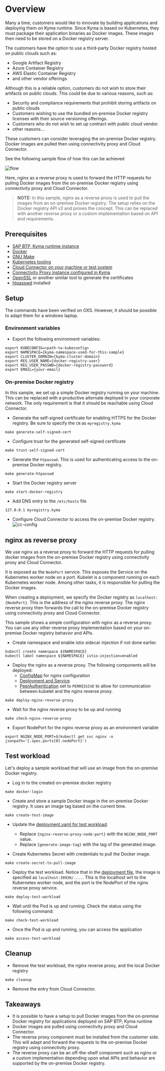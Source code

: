 # Overview

Many a time, customers would like to innovate by building applications and deploying them on Kyma runtime. Since Kyma is based on Kubernetes, they must package their application binaries as Docker images. These images then need to be stored on a Docker registry server.

The customers have the option to use a third-party Docker registry hosted on public clouds such as:

- Google Artifact Registry
- Azure Container Registry
- AWS Elastic Container Registry
- and other vendor offerings

Although this is a reliable option, customers do not wish to store their artifacts on public clouds. This could be due to various reasons, such as:

- Security and compliance requirements that prohibit storing artifacts on public clouds
- Customers wishing to use the bundled on-premise Docker registry licenses with their source versioning offerings.
- Customers who do not wish to set up contract with public cloud vendor.
- other reasons...

These customers can consider leveraging the on-premise Docker registry. Docker images are pulled then using connectivity proxy and Cloud Connector.

See the following sample flow of how this can be achieved

![flow](assets/on-prem-docker-reg.png)

Here, nginx as a reverse proxy is used to forward the HTTP requests for pulling Docker images from the on-premise Docker registry using connectivity proxy and Cloud Connector.

>**NOTE:** In this sample, nginx as a reverse proxy is used to pull the images from an on-premise Docker registry. The setup relies on the Docker registry API v2 and proves the concept. This can be replaced with another reverse proxy or a custom implementation based on API and requirements.

## Prerequisites

- [SAP BTP, Kyma runtime instance](../prerequisites/#kyma)
- [Docker](../prerequisites/#docker)
- [GNU Make](https://www.gnu.org/software/make/)
- [Kubernetes tooling](../prerequisites/#kubernetes)
- [Cloud Connector on your machine or test system](../prerequisites/#sap-cloud-connector)
- [Connectivity Proxy instance configured in Kyma](https://help.sap.com/docs/btp/sap-business-technology-platform/configure-sap-btp-connectivity-in-kyma-environment)
- [OpenSSL](https://www.openssl.org/) or another similar tool to generate the certificates
- [htpasswd](https://httpd.apache.org/docs/2.4/programs/htpasswd.html) installed

## Setup

The commands have been verified on OXS. However, it should be possible to adapt them for a windows laptop.

### Environment variables

- Export the following environment variables:

```shell
export KUBECONFIG=<path-to-kubeconfig>
export NAMESPACE={kyma-namespace-used-for-this-sample}
export CLUSTER_DOMAIN={kyma-cluster-domain}
export REG_USER_NAME={docker-registry-user}
export REG_USER_PASSWD={docker-registry-password}
export EMAIL={your-email}
```

### On-premise Docker registry

In this sample, we set up a simple Docker registry running on your machine. This can be replaced with a productive alternate deployed in your corporate network. The only requirement is that it should be reachable using Cloud Connector.

- Generate the self-signed certificate for enabling HTTPS for the Docker registry. Be sure to specify the `CN` as `myregistry.kyma`

```shell
make generate-self-signed-cert
```

- Configure trust for the generated self-signed certificate

```shell
make trust-self-signed-cert
```

- Generate the `htpasswd`. This is used for authenticating access to the on-premise Docker registry.

```shell
make generate-htpasswd
```

- Start the Docker registry server

```shell
make start-docker-registry
```

- Add DNS entry to the `/etc/hosts` file

```shell
127.0.0.1 myregistry.kyma
```

- Configure Cloud Connector to access the on-premise Docker registry.
  ![cc-config](assets/cc-config.png)

## nginx as reverse proxy

We use nginx as a reverse proxy to forward the HTTP requests for pulling docker images from the on-premise Docker registry using connectivity proxy and Cloud Connector.

It is exposed as the `NodePort` service. This exposes the Service on the Kubernetes worker node on a port. Kubelet is a component running on each Kubernetes worker node. Among other tasks, it is responsible for pulling the Docker images.

When creating a deployment, we specify the Docker registry as `localhost:{NodePort}`. This is the address of the nginx reverse proxy. The nginx reverse proxy then forwards the call to the on-premise Docker registry using connectivity proxy and Cloud Connector.

This sample shows a simple configuration with nginx as a reverse proxy. You can use any other reverse proxy implementation based on your on-premise Docker registry behavior and APIs.

- Create namespace and enable istio sidecar injection if not done earlier.

```shell
kubectl create namespace ${NAMESPACE}
kubectl label namespace ${NAMESPACE} istio-injection=enabled
```

- Deploy the nginx as a reverse proxy. The following components will be deployed:
  - [ConfigMap](./k8s/configmap.yaml) for nginx configuration
  - [Deployment and Service](./k8s/deployment.yaml)
  - [PeerAuthentication](./k8s/peer-authentication.yaml) set to `PERMISSIVE` to allow for communication between kubelet and the nginx reverse proxy.

```shell
make deploy-nginx-reverse-proxy
```

- Wait for the nginx reverse proxy to be up and running

```shell
make check-nginx-reverse-proxy
```

- Export NodePort for the nginx reverse proxy as an environment variable

```shell
export NGINX_NODE_PORT=$(kubectl get svc nginx -o jsonpath='{.spec.ports[0].nodePort}')
```

## Test workload

Let's deploy a sample workload that will use an image from the on-premise Docker registry.

- Log in to the created on-premise docker registry

```shell
make docker-login
```

- Create and store a sample Docker image in the on-premise Docker registry. It uses an image tag based on the current time.

```shell
make create-test-image
```

- Update the [deployment.yaml for test workload](./test-image-deployment/deployment.yaml).
  - Replace `{nginx-reverse-proxy-node-port}` with the `NGINX_NODE_PORT` value.
  - Replace `{generate-image-tag}` with the tag of the generated image.

- Create Kubernetes Secret with credentials to pull the Docker image.

```shell
make create-secret-to-pull-image
```

- Deploy the test workload. Notice that in the [deployment file](./test-image-deployment/deployment.yaml), the image is specified as `localhost:30930/....`. This is the localhost wrt to the Kubernetes worker node, and the port is the NodePort of the nginx reverse proxy service.

```shell
make deploy-test-workload
```

- Wait until the Pod is up and running. Check the status using the following command:

```shell
make check-test-workload
```

- Once the Pod is up and running, you can access the application

```shell
make access-test-workload
```

## Cleanup

- Remove the test workload, the nginx reverse proxy, and the local Docker registry

```shell
make cleanup
```

- Remove the entry from Cloud Connector.

## Takeaways

- It is possible to have a setup to pull Docker images from the on-premise Docker registry for applications deployed on SAP BTP, Kyma runtime
- Docker images are pulled using connectivity proxy and Cloud Connector.
- The reverse proxy component must be installed from the customer side. This will adapt and forward the requests to the on-premise Docker registry using connectivity proxy.
- The reverse proxy can be an off-the-shelf component such as nginx or a custom implementation depending upon what APIs and behavior are supported by the on-premise Docker registry.